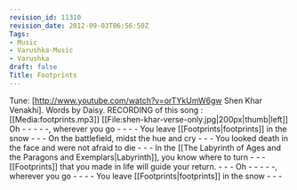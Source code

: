 ```yaml
---
revision_id: 11310
revision_date: 2012-09-03T06:56:50Z
Tags:
- Music
- Varushka-Music
- Varushka
draft: false
Title: Footprints
---
```

Tune: [http://www.youtube.com/watch?v=orTYkUmW6gw Shen Khar Venakhi]. 
Words by Daisy.
RECORDING of this song : [[Media:footprints.mp3]]
[[File:shen-khar-verse-only.jpg|200px|thumb|left]]
Oh - - - - -, wherever you go - - - -
You leave [[Footprints|footprints]] in the snow - - - 
On the battlefield, midst the hue and cry - - - 
You looked death in the face and were not afraid to die - - - 
In the [[The Labyrinth of Ages and the Paragons and Exemplars|Labyrinth]], you know where to turn - - - 
[[Footprints]] that you made in life will guide your return. - - -
Oh - - - - -, wherever you go - - - -
You leave [[Footprints|footprints]] in the snow - - -